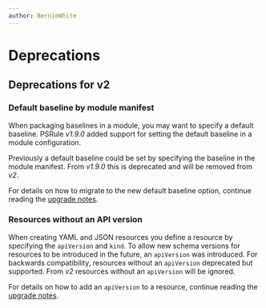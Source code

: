 ```yaml
---
author: BernieWhite
---
```


# Deprecations

## Deprecations for v2

### Default baseline by module manifest

When packaging baselines in a module, you may want to specify a default baseline.
PSRule _v1.9.0_ added support for setting the default baseline in a module configuration.

Previously a default baseline could be set by specifying the baseline in the module manifest.
From _v1.9.0_ this is deprecated and will be removed from _v2_.

For details on how to migrate to the new default baseline option, continue reading the [upgrade notes][1].

  [1]: upgrade-notes.md#setting-default-module-baseline

### Resources without an API version

When creating YAML and JSON resources you define a resource by specifying the `apiVersion` and `kind`.
To allow new schema versions for resources to be introduced in the future, an `apiVersion` was introduced.
For backwards compatibility, resources without an `apiVersion` deprecated but supported.
From _v2_ resources without an `apiVersion` will be ignored.

For details on how to add an `apiVersion` to a resource, continue reading the [upgrade notes][2].

  [2]: upgrade-notes.md#setting-resource-api-version
